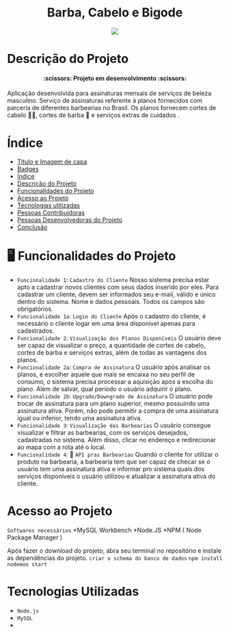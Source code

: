 
<h1 align="center"> Barba, Cabelo e  Bigode </h1>

<p align="center">
<img src="http://img.shields.io/static/v1?label=STATUS&message=EM%20DESENVOLVIMENTO&color=GREEN&style=for-the-badge"/>
</p>


# Descrição do Projeto
<h4 align="center"> 
    :scissors:  Projeto em desenvolvimento  :scissors:
</h4>
Aplicação desenvolvida para assinaturas mensais de serviços de beleza masculino. Serviço de assinaturas referente à planos fornecidos com parceria de diferentes barbearias no Brasil.
Os planos fornecem cortes de cabelo 💇‍♂️, cortes de barba 🧔 e serviços extras de cuidados .


# Índice 
* [Título e Imagem de capa](#Título-e-Imagem-de-capa)
* [Badges](#badges)
* [Índice](#índice)
* [Descrição do Projeto](#descrição-do-projeto)
* [Funcionalidades do Projeto](#funcionalidades-do-projeto)
* [Acesso ao Projeto](#acesso-ao-projeto)
* [Tecnologias utilizadas](#tecnologias-utilizadas)
* [Pessoas Contribuidoras](#pessoas-contribuidoras)
* [Pessoas Desenvolvedoras do Projeto](#pessoas-desenvolvedoras)
* [Conclusão](#conclusão)

# 🖥️ Funcionalidades do Projeto
- `Funcionalidade 1`: `Cadastro do Cliente` Nosso sistema precisa estar apto a cadastrar novos clientes com seus dados inserido por eles. Para cadastrar um cliente, devem ser informados seu e-mail, válido e único dentro do sistema. Nome e dados pessoais. Todos os campos são obrigatórios.
- `Funcionalidade 1a`: `Login do Cliente` Após o cadastro do cliente, é necessário o cliente logar em uma área disponível apenas para cadastrados.
- `Funcionalidade 2`: `Visualização dos Planos Disponíveis` O usuário deve ser capaz de visualizar o preço, a quantidade de cortes de cabelo, cortes de barba e serviços extras, além de todas as vantagens dos planos.
- `Funcionalidade 2a`: `Compra de Assinatura` O usuário após analisar os planos, e escolher aquele que mais se encaixa no seu perfil de consumo, o sistema precisa processar a aquisição após a escolha do plano. Além de salvar, qual período o usuário adquirir o plano.
- `Funcionalidade 2b`: `Upgrade/Downgrade de Assinatura` O usuário pode trocar de assinatura para um plano superior, mesmo possuindo uma assinatura ativa. Porém, não pode permitir a compra de uma assinatura igual ou inferior, tendo uma assinatura ativa.
- `Funcionalidade 3`: `Visualização das Barbearias` O usuário consegue visualizar e filtrar as barbearias, com os serviços desejados, cadastradas no sistema. Além disso, clicar no endereço e redirecionar ao mapa com a rota até o local.
- `Funcionalidade 4`: :hammer: `API pras Barbearias` Quando o cliente for utilizar o produto na barbearia, a barbearia tem que ser capaz de checar se o usuário tem uma assinatura ativa e informar pro sistema quais dos serviços disponíveis o usuário utilizou e atualizar a assinatura ativa do cliente.

# Acesso ao Projeto
`Softwares necessários`
*MySQL Workbench
*Node.JS
*NPM ( Node Package Manager )

Após fazer o download do projeto, abra seu terminal no repositório e instale as dependências do projeto.
`criar o schema do banco de dados`
`npm install`
`nodemon start`

# Tecnologias Utilizadas
* `Node.js`
* `MySQL`
* 

